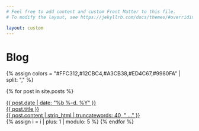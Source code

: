 ```yaml
---
# Feel free to add content and custom Front Matter to this file.
# To modify the layout, see https://jekyllrb.com/docs/themes/#overriding-theme-defaults

layout: custom
---
```

<h1 class="center">Blog</h1>

<script>
  document.addEventListener('DOMContentLoaded', event => {
    document.addEventListener('click', e => {
      let target = e.target;
      if (!target.href) {
        let parent = e.target.parentNode;
        if (target.dataset.link) {
          window.location = target.dataset.link;
        } else if (parent.dataset.link) {
          window.location = parent.dataset.link;
        };
      };
    });
  });
</script>

<!-- https://flatuicolors.com/palette/nl -->
{% assign colors = "#FFC312,#12CBC4,#A3CB38,#ED4C67,#9980FA" | split: "," %}

<div style="display:none;">
  {% assign min = 0 %}
  {% assign max = 4 %}
  {% assign diff = max | minus: min %}
  {% assign i = "now" | date: "%S" | modulo: diff | plus: min %}
</div>

{% for post in site.posts %}
  <div class="post-card" data-link="{{ post.url }}" style="outline-color:{{ colors[i] }};">
    <div class="post-description-container">
      <a href="{{ post.url }}">{{ post.date | date: "%b %-d, %Y" }}</a>
    </div>
    <div class="post-card-title">
      <a href="{{ post.url }}" style="color:{{ colors[i] }};">{{ post.title }}</a>
    </div>
    <div class="post-description-container">
      <a class="description" href="{{ post.url }}">{{ post.content | strip_html | truncatewords: 40, " ..." }}</a>
    </div>
  </div>
  {% assign i = i | plus: 1 | modulo: 5 %}
{% endfor %}
